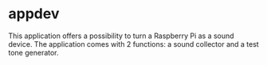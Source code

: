 # appdev
This application offers a possibility to turn a Raspberry Pi as a sound device.  The application comes with 2 functions: a sound collector and a test tone  generator.
